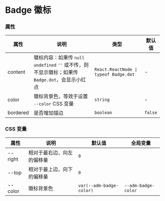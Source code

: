 # Badge 徽标

<code src="./demos/demo1.tsx"></code>

### 属性

| 属性     | 说明                                                                                            | 类型                                  | 默认值  |
| -------- | ----------------------------------------------------------------------------------------------- | ------------------------------------- | ------- |
| content  | 徽标内容：如果传 `null` `undefined` `''` 或不传，则不显示徽标；如果传 `Badge.dot`，会显示小红点 | `React.ReactNode \| typeof Badge.dot` | -       |
| color    | 徽标背景色，等效于设置 `--color` CSS 变量                                                       | `string`                              | -       |
| bordered | 是否增加描边                                                                                    | `boolean`                             | `false` |

### CSS 变量

| 属性    | 说明                       | 默认值                   | 全局变量            |
| ------- | -------------------------- | ------------------------ | ------------------- |
| --right | 相对于最右边，向左的偏移量 | `0`                      |                     |
| --top   | 相对于最上边，向下的偏移量 | `0`                      |                     |
| --color | 徽标背景色                 | `var(--adm-badge-color)` | `--adm-badge-color` |
